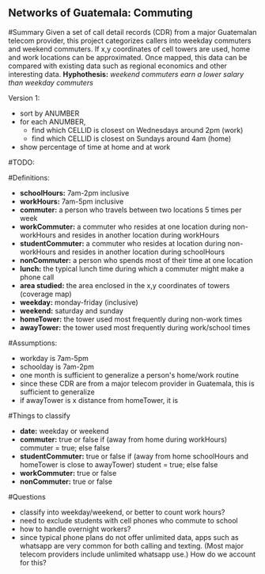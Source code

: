 <h2>Networks of Guatemala: Commuting</h2>

#Summary
Given a set of call detail records (CDR) from a major Guatemalan telecom provider, this project categorizes callers into weekday commuters and weekend commuters. If x,y coordinates of cell towers are used, home and work locations can be approximated. Once mapped, this data can be compared with existing data such as regional economics and other interesting data. 
**Hyphothesis:** _weekend commuters earn a lower salary than weekday commuters_ 



Version 1:
- sort by ANUMBER
- for each ANUMBER, 
  - find which CELLID is closest on Wednesdays around 2pm (work)
  - find which CELLID is closest on Sundays around 4am (home)
- show percentage of time at home and at work



#TODO:

#Definitions:
- **schoolHours:** 7am-2pm inclusive
- **workHours:** 7am-5pm inclusive
- **commuter:** a person who travels between two locations 5 times per week
- **workCommuter:** a commuter who resides at one location during non-workHours and resides in another location during workHours
- **studentCommuter:** a commuter who resides at location during non-workHours and resides in another location during schoolHours
- **nonCommuter:** a person who spends most of their time at one location
- **lunch:** the typical lunch time during which a commuter might make a phone call 
- **area studied:** the area enclosed in the x,y coordinates of towers (coverage map)
- **weekday:** monday-friday (inclusive)
- **weekend:** saturday and sunday
- **homeTower:** the tower used most frequently during non-work times
- **awayTower:** the tower used most frequently during work/school times

#Assumptions:
- workday is 7am-5pm
- schoolday is 7am-2pm
- one month is sufficient to generalize a person's home/work routine
- since these CDR are from a major telecom provider in Guatemala, this is
  sufficient to generalize
- if awayTower is x distance from homeTower, it is

#Things to classify
- **date:** weekday or weekend
- **commuter:** true or false if (away from home during workHours) commuter = true; else false
- **studentCommuter:** true or false if (away from home schoolHours and homeTower is close to awayTower) student = true; else false
- **workCommuter:** true or false 
- **nonCommuter:** true or false

#Questions
- classify into weekday/weekend, or better to count work hours?
- need to exclude students with cell phones who commute to school
- how to handle overnight workers? 
- since typical phone plans do not offer unlimited data, apps such as
  whatsapp are very common for both calling and texting. (Most major telecom
providers include unlimited whatsapp use.) How do we account
for this?

